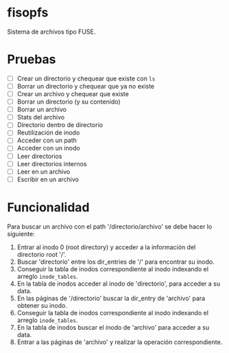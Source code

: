 # fisopfs

Sistema de archivos tipo FUSE.

# Pruebas

- [ ] Crear un directorio y chequear que existe con `ls`
- [ ] Borrar un directorio y chequear que ya no existe
- [ ] Crear un archivo y chequear que existe 
- [ ] Borrar un directorio (y su contenido)
- [ ] Borrar un archivo
- [ ] Stats del archivo
- [ ] Directorio dentro de directorio
- [ ] Reutilización de inodo
- [ ] Acceder con un path
- [ ] Acceder con un inodo
- [ ] Leer directorios
- [ ] Leer directorios internos 
- [ ] Leer en un archivo
- [ ] Escribir en un archivo 

# Funcionalidad

Para buscar un archivo con el path '/directorio/archivo' se debe hacer lo siguiente:
1. Entrar al inodo 0 (root directory) y acceder a la información del directorio root '/'.
2. Buscar 'directorio' entre los dir_entries de '/' para encontrar su inodo.
3. Conseguir la tabla de inodos correspondiente al inodo indexando el arreglo `inode_tables`.
4. En la tabla de inodos acceder al inodo de 'directorio', para acceder a su data.
5. En las páginas de '/directorio' buscar la dir_entry de 'archivo' para obtener su inodo.
6. Conseguir la tabla de inodos correspondiente al inodo indexando el arreglo `inode_tables`.
7. En la tabla de inodos buscar el inodo de 'archivo' para acceder a su data.
8. Entrar a las páginas de 'archivo' y realizar la operación correspondiente.

